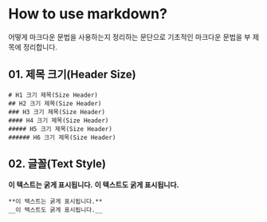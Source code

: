 # How to use markdown?
어떻게 마크다운 문법을 사용하는지 정리하는 문단으로
기초적인 마크다운 문법을 부 제목에 정리합니다.

## 01. 제목 크기(Header Size)
```
# H1 크기 제목(Size Header)
## H2 크기 제목(Size Header)
### H3 크기 제목(Size Header)
#### H4 크기 제목(Size Header)
##### H5 크기 제목(Size Header)
###### H6 크기 제목(Size Header)
```

## 02. 글꼴(Text Style)

**이 텍스트는 굵게 표시됩니다.**
__이 텍스트도 굵게 표시됩니다.__

```
**이 텍스트는 굵게 표시됩니다.**
__이 텍스트도 굵게 표시됩니다.__
```

```
```

```
```

```
```